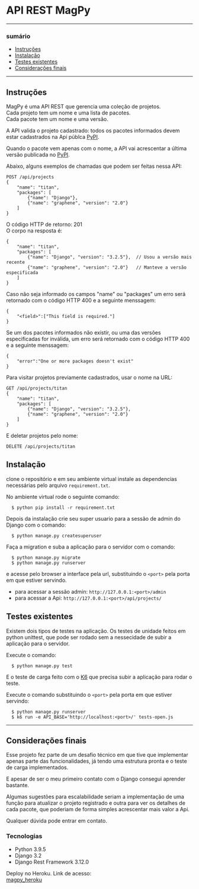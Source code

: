 # API REST MagPy

---

### sumário
  - [Instruções](#instruções)
  - [Instalação](#instalação)
  - [Testes existentes](#testes-existentes)
  - [Considerações finais](#considerações-finais)

---

## Instruções

MagPy é uma API REST que gerencia uma coleção de projetos. <br >
Cada projeto tem um nome e uma lista de pacotes. <br >
Cada pacote tem um nome e uma versão.

A API valida o projeto cadastrado: todos os pacotes informados devem
estar cadastrados na Api públca [PyPI](https://pypi.org/).

Quando o pacote vem apenas com o nome, a API vai acrescentar
a última versão publicada no [PyPI](https://pypi.org/).

Abaixo, alguns exemplos de chamadas que podem ser feitas nessa API:

```
POST /api/projects
{
    "name": "titan",
    "packages": [
        {"name": "Django"},
        {"name": "graphene", "version": "2.0"}
    ]
}
```
O código HTTP de retorno: 201 <br >
O corpo na resposta é:
```
{
    "name": "titan",
    "packages": [
        {"name": "Django", "version": "3.2.5"},  // Usou a versão mais recente
        {"name": "graphene", "version": "2.0"}   // Manteve a versão especificada
    ]
}
```

Caso não seja informado os campos "name" ou "packages" um erro será retornado com o código HTTP 400 e a seguinte menssagem:
```
{
    "<field>":["This field is required."]
}
```

Se um dos pacotes informados não existir, ou uma das versões especificadas for
inválida, um erro será retornado com o código HTTP 400 e a seguinte menssagem:
```
{
    "error":"One or more packages doesn't exist"
}
```

Para visitar projetos previamente cadastrados, usar o
nome na URL:
```
GET /api/projects/titan
{
    "name": "titan",
    "packages": [
        {"name": "Django", "version": "3.2.5"},
        {"name": "graphene", "version": "2.0"}
    ]
}
```

E deletar projetos pelo nome:
```
DELETE /api/projects/titan
```

## Instalação

clone o repositório e em seu ambiente virtual instale as dependencias necessárias pelo arquivo `requirement.txt`.

No ambiente virtual rode o seguinte comando:
```
  $ python pip install -r requirement.txt
```
Depois da instalação crie seu super usuario para a sessão de admin do Django com o comando:
```
  $ python manage.py createsuperuser
```
Faça a migration e suba a aplicação para o servidor com o comando:
```
  $ python manage.py migrate
  $ python manage.py runserver
```
e acesse pelo browser a interface pela url, substituindo o `<port>` pela porta em que estiver servindo.
- para acessar a sessão admin: `http://127.0.0.1:<port>/admin`
- para acessar a Api: `http://127.0.0.1:<port>/api/projects/`

## Testes existentes

Existem dois tipos de testes na aplicação. Os testes de unidade feitos em python unittest, que pode ser rodado sem
a nessecidade de subir a aplicação para o servidor.

Execute o comando:
```
  $ python manage.py test
```

E o teste de carga feito com o [K6](https://k6.io/) que precisa subir a aplicação para rodar o teste.

Execute o comando substituindo o `<port>` pela porta em que estiver servindo:
```
  $ python manage.py runserver
  $ k6 run -e API_BASE='http://localhost:<port>/' tests-open.js
```

____________________________________________________________________
## Considerações finais

Esse projeto fez parte de um desafio técnico em que tive que implementar apenas parte das funcionalidades, já tendo uma estrutura pronta e o teste de carga implementados.

E apesar de ser o meu primeiro contato com o Django consegui aprender bastante.

Algumas sugestões para escalabilidade seriam a implementação de uma função para atualizar o projeto registrado e outra para ver os detalhes de cada pacote, que poderiam de forma simples acrescentar mais valor a Api.

Qualquer dúvida pode entrar em contato.

### Tecnologias

- Python 3.9.5
- Django 3.2
- Django Rest Framework 3.12.0


Deploy no Heroku. Link de acesso: <br >
[magpy_heroku](https://magpy-api-rest-0705.herokuapp.com/api/projects/)
